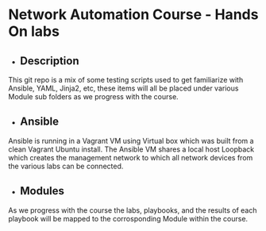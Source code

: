 # Network Automation Course - Hands On labs
* ## Description
This git repo is a mix of some testing scripts used to get familiarize with Ansible, YAML, Jinja2, etc, these items will all be placed under various Module sub folders as we progress with the course.

* ## Ansible
Ansible is running in a Vagrant VM using Virtual box which was built from a clean Vagrant Ubuntu install.
The Ansible VM shares a local host Loopback which creates the management network to which all network devices from the various labs can be connected.

* ## Modules
As we progress with the course the labs, playbooks, and the results of each playbook will be mapped to the corrosponding Module within the course.
